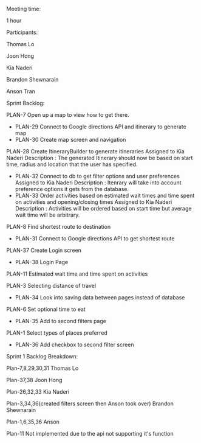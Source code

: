 
Meeting time:

1 hour

Participants:

Thomas Lo

Joon Hong

Kia Naderi

Brandon Shewnarain

Anson Tran

Sprint Backlog:


PLAN-7 Open up a map to view how to get there.
- PLAN-29	Connect to Google directions API and itinerary to generate map
- PLAN-30 Create map screen and navigation

PLAN-28 Create ItineraryBuilder to generate itineraries Assigned to Kia Naderi
Description : The generated Itinerary should now be based on start time, radius and location that the user has specified.
- PLAN-32	Connect to db to get filter options and user preferences Assigned to Kia Naderi
Description : Itenrary will take into account preference options it gets from the database.
- PLAN-33	Order activities based on estimated wait times and time spent on activities and opening/closing times Assigned to Kia Naderi
Description : Activities will be ordered based on start time but average wait time will be arbitrary.

PLAN-8 Find shortest route to destination
- PLAN-31	Connect to Google directions API to get shortest route

PLAN-37 Create Login screen
- PLAN-38	Login Page

PLAN-11 Estimated wait time and time spent on activities

PLAN-3 Selecting distance of travel
- PLAN-34	Look into saving data between pages instead of database

PLAN-6 Set optional time to eat
- PLAN-35	Add to second filters page

PLAN-1 Select types of places preferred
- PLAN-36	Add checkbox to second filter screen


Sprint 1 Backlog Breakdown:

Plan-7,8,29,30,31 Thomas Lo

Plan-37,38 Joon Hong

Plan-26,32,33 Kia Naderi

Plan-3,34,36(created filters screen then Anson took over) Brandon Shewnarain

Plan-1,6,35,36 Anson

Plan-11 Not implemented due to the api not supporting it's function

